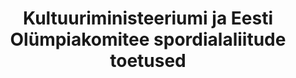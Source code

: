 ---
title: Kultuuriministeeriumi ja Eesti Olümpiakomitee spordialaliitude toetused
title_en: >-
  Ministry of Culture and Estonian Olympic Committee - subsidies for sports
  federations
notes: >-
  Eesti Olümpiakomitee poolt eraldatud Kultuuriministeeriumi spordialaliitude
  toetused: tegevustoetus, noortespordi toetus, saavutusspordi toetus
notes_en: >-
  Subsidies for sports federations - operations subsidy, youth sports subsidy,
  achievement sports subsidy
category: 
  - 'Haridus, kultuur ja sport'
category_en: 
  - 'Education, Culture and Sport'
resources:
  - name: Eraldatud toetused
    url: 'https://www.spordiregister.ee/toetused/opendata/kumeoktoetused.xml'
    format: XML
    interactive: 'FALSE'
license: 'https://creativecommons.org/licenses/by-sa/3.0/ee/legalcode'
update_freq: 'http://purl.org/linked-data/sdmx/2009/code#freq-M'
organization: Spordikoolituse ja -Teabe SA
maintainer_name: Spordikoolituse ja -Teabe SA
maintainer_email: veiko@spordiinfo.ee
maintainer_phone: '7303407'
date_issued: '21/05/2020'
date_modified: '21/05/2020'
---
